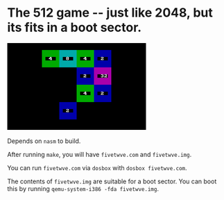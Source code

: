 # The 512 game -- just like 2048, but its fits in a boot sector.

![Screenshot of the game in action](screenshot.png?raw=true "A screenshot of the game in action")

Depends on `nasm` to build.

After running `make`, you will have `fivetwve.com` and `fivetwve.img`.

You can run `fivetwve.com` via `dosbox` with `dosbox fivetwve.com`.

The contents of `fivetwve.img` are suitable for a boot sector.  You can boot this by running `qemu-system-i386 -fda fivetwve.img`.


